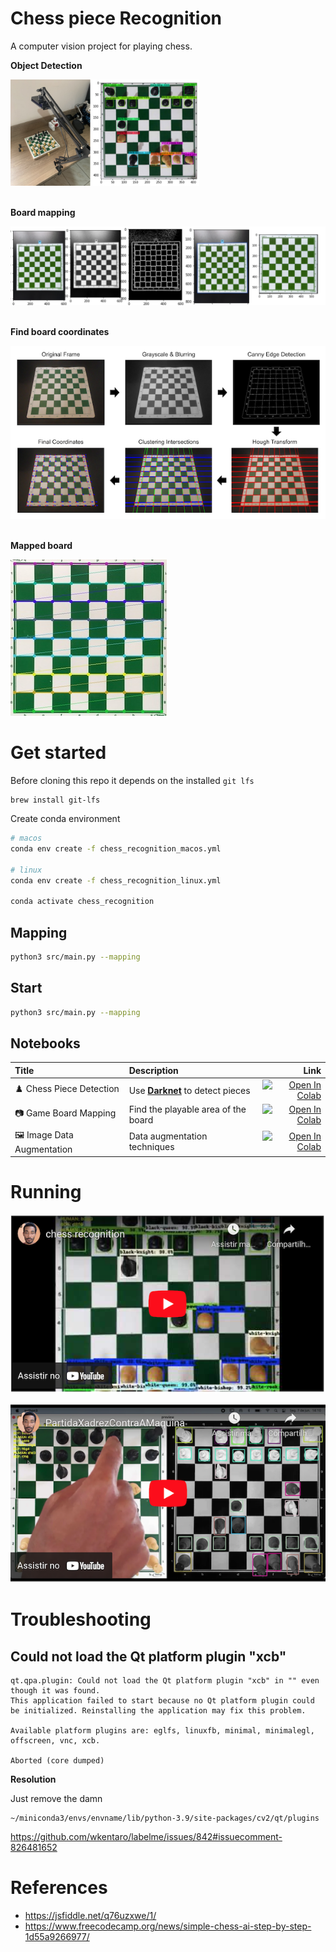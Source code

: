 # Chess piece Recognition

A computer vision project for playing chess.

<p><strong>Object Detection</strong></p>
<img style="max-width: 60%" src="assets/img/hardware+yolo.jpeg">

<p>
  <br/>
  <strong>Board mapping</strong>
</p>
<img src="assets/img/board_mapping.png">

<p>
  <br/>
  <strong>Find board coordinates</strong>
</p>
<img src="assets/img/find_coordinates.png">

<p>
  <br/>
  <strong>Mapped board</strong>
</p>
<img src="assets/img/mapped_board.jpeg">

# Get started

Before cloning this repo it depends on the installed `git lfs`

```
brew install git-lfs
```

Create conda environment

```bash
# macos
conda env create -f chess_recognition_macos.yml 

# linux
conda env create -f chess_recognition_linux.yml 

conda activate chess_recognition
```

## Mapping

```bash
python3 src/main.py --mapping
```

## Start

```bash
python3 src/main.py --mapping
```

## Notebooks

| Title     | Description | Link |
|:----------|:-----------|-----:|
| ♟️ Chess Piece Detection | Use [**Darknet**](https://github.com/AlexeyAB/darknet) to detect pieces | [![Open In Colab](https://colab.research.google.com/assets/colab-badge.svg)](https://colab.research.google.com/drive/1nrTyy-m-xG6vmG6klsLm1dTlLJYQTnrM) |
| 📷 Game Board Mapping | Find the playable area of the board | [![Open In Colab](https://colab.research.google.com/assets/colab-badge.svg)](https://colab.research.google.com/drive/13r2HiJeB9G4eQP5a9WTQE_NyeiGQHnF6) |
| 🖼️ Image Data Augmentation | Data augmentation techniques | [![Open In Colab](https://colab.research.google.com/assets/colab-badge.svg)](https://colab.research.google.com/drive/1NXRUnvztSCs7IljH8vXqEIIsFF0IPaTH) |

# Running

[![Youtube](assets/img/video_1_thumbnail.png)](https://www.youtube.com/watch?v=9dsYuFIf6_c "Assistir no Youtube")

[![Youtube](assets/img/video_2_thumbnail.png)](https://www.youtube.com/watch?v=3o1dMs6xAT0 "Assistir no Youtube")

# Troubleshooting

## Could not load the Qt platform plugin "xcb"

```
qt.qpa.plugin: Could not load the Qt platform plugin "xcb" in "" even though it was found.
This application failed to start because no Qt platform plugin could be initialized. Reinstalling the application may fix this problem.

Available platform plugins are: eglfs, linuxfb, minimal, minimalegl, offscreen, vnc, xcb.

Aborted (core dumped)
```

**Resolution**

Just remove the damn

```
~/miniconda3/envs/envname/lib/python-3.9/site-packages/cv2/qt/plugins
```

https://github.com/wkentaro/labelme/issues/842#issuecomment-826481652

# References
   - https://jsfiddle.net/q76uzxwe/1/
   - https://www.freecodecamp.org/news/simple-chess-ai-step-by-step-1d55a9266977/
